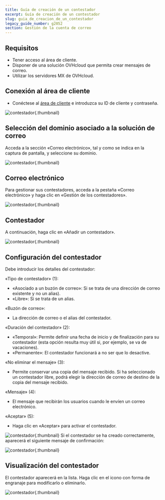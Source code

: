 ```yaml
---
title: Guía de creación de un contestador
excerpt: Guía de creación de un contestador
slug: guia_de_creacion_de_un_contestador
legacy_guide_number: g2052
section: Gestión de la cuenta de correo
---
```



## Requisitos

- Tener acceso al área de cliente. 
- Disponer de una solución OVHcloud que permita crear mensajes de correo. 
- Utilizar los servidores MX de OVHcloud. 


## Conexión al área de cliente

- Conéctese al [área de cliente](https://ca.ovh.com/auth/?action=gotomanager&from=https://www.ovh.com/world/&ovhSubsidiary=ws) e introduzca su ID de cliente y contraseña.



![contestador](images/img_3592.jpg){.thumbnail}


## Selección del dominio asociado a la solución de correo
Acceda a la sección «Correo electrónico», tal y como se indica en la captura de pantalla, y seleccione su dominio.

![contestador](images/img_3600.jpg){.thumbnail}


## Correo electrónico
Para gestionar sus contestadores, acceda a la pestaña «Correo electrónico» y haga clic en «Gestión de los contestadores».

![contestador](images/img_3597.jpg){.thumbnail}


## Contestador
A continuación, haga clic en «Añadir un contestador».

![contestador](images/img_3598.jpg){.thumbnail}


## Configuración del contestador
Debe introducir los detalles del contestador: 

«Tipo de contestador» (1):

- «Asociado a un buzón de correo»: Si se trata de una dirección de correo existente y no un alias).
- «Libre»: Si se trata de un alias.

«Buzón de correo»:
- La dirección de correo o el alias del contestador.

«Duración del contestador» (2):
- «Temporal»: Permite definir una fecha de inicio y de finalización para su contestador (esta opción resulta muy útil si, por ejemplo, se va de vacaciones).  
- «Permanente»: El contestador funcionará a no ser que lo desactive. 

«No eliminar el mensaje» (3):
- Permite conservar una copia del mensaje recibido. Si ha seleccionado un contestador libre, podrá elegir la dirección de correo de destino de la copia del mensaje recibido. 

«Mensaje» (4):
- El mensaje que recibirán los usuarios cuando le envíen un correo electrónico. 

«Aceptar» (5):
- Haga clic en «Aceptar» para activar el contestador.



![contestador](images/img_3589.jpg){.thumbnail}
Si el contestador se ha creado correctamente, aparecerá el siguiente mensaje de confirmación:

![contestador](images/img_3590.jpg){.thumbnail}


## Visualización del contestador
El contestador aparecerá en la lista. Haga clic en el icono con forma de engranaje para modificarlo o eliminarlo.

![contestador](images/img_3599.jpg){.thumbnail}

